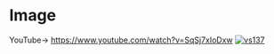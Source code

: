 # Image

YouTube-> https://www.youtube.com/watch?v=SqSj7xIoDxw
[![vs137](https://user-images.githubusercontent.com/84230279/126891775-fe671761-0ecc-403c-9404-7a8149a3f483.PNG)](https://www.youtube.com/watch?v=SqSj7xIoDxw)

